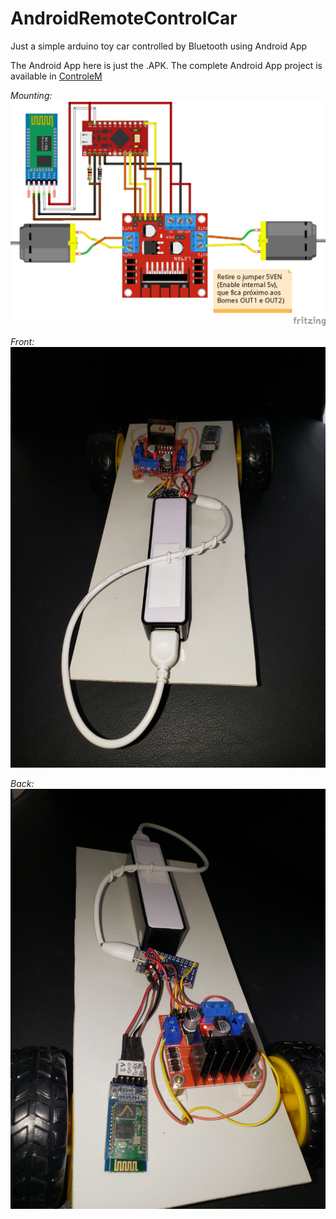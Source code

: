 # AndroidRemoteControlCar
Just a simple arduino toy car controlled by Bluetooth using Android App

The Android App here is just the .APK.
The complete Android App project is available in  [ControleM](https://github.com/CITI-USP/ControleM)

*Mounting:*
![Mounting](https://github.com/Marchanjo/AndroidRemoteControlCar/blob/main/Hardware/01-Promicro-L298-HC05_bb.jpg)

*Front:*
![Front](https://github.com/Marchanjo/AndroidRemoteControlCar/blob/main/Hardware/front.jpg)

*Back:*
![Back](https://github.com/Marchanjo/AndroidRemoteControlCar/blob/main/Hardware/back.jpg)

